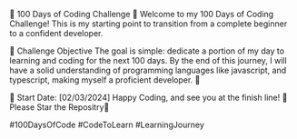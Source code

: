 🚀 100 Days of Coding Challenge 🚀
Welcome to my 100 Days of Coding Challenge! This is my starting point to transition from a complete beginner to a confident developer.

🎯 Challenge Objective
The goal is simple: dedicate a portion of my day to learning and coding for the next 100 days. By the end of this journey, I will have a solid understanding of programming languages like javascript, and typescript, making myself a proficient developer. 🌈

📅 Start Date: [02/03/2024]
Happy Coding, and see you at the finish line! 🏁 Please Star the Repositry🌟

#100DaysOfCode #CodeToLearn #LearningJourney
